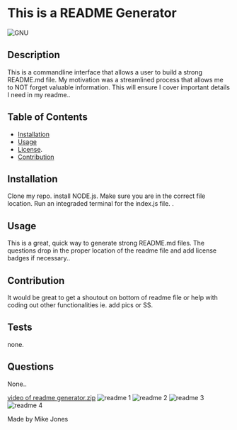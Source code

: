 # This is a README Generator 
  ![GNU](https://img.shields.io/badge/License-GNU-red.svg)
  
  ## Description 

  This is a commandline interface that allows a user to build a strong README.md file. My motivation was a streamlined process that allows me to NOT forget valuable information. This will ensure I cover important details I need in my readme..

  ## Table of Contents

  * [Installation](#installation)
  * [Usage](#usage)
  * [License](#license).
  * [Contribution](#contribution)

  ## Installation
  Clone my repo. install NODE.js. Make sure you are in the correct file location. Run an integraded terminal for the index.js file. .

  ## Usage

  This is a great, quick way to generate strong README.md files. The questions drop in the proper location of the readme file and add license badges if necessary..

  ## Contribution

  It would be great to get a shoutout on bottom of readme file or help with coding out other functionalities ie. add pics or SS.

  ## Tests

  none.

  ## Questions

  None..
  
  
[video of readme generator.zip](https://github.com/mwjones2186/README-generator/files/9060352/video.of.readme.generator.zip)
![readme 1](https://user-images.githubusercontent.com/97492542/177690952-01011f9c-bfbc-466f-a775-8af01d9e207f.png)
![readme 2](https://user-images.githubusercontent.com/97492542/177690953-381d503a-ea57-4077-b1ce-577917ffbbd2.png)
![readme 3](https://user-images.githubusercontent.com/97492542/177690954-ab089953-348c-4bb8-8c87-217694ce1c9e.png)
![readme 4](https://user-images.githubusercontent.com/97492542/177690955-41250dff-3131-492f-a638-4792e42a0585.png)

  Made by Mike Jones
